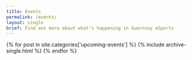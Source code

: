 ```yaml
---
title: Events
permalink: /events/
layout: single
brief: Find out more about what's happening in Guernsey eSports
---
```

  {% for post in site.categories['upcoming-events'] %}
    {% include archive-single.html %}
  {% endfor %}
